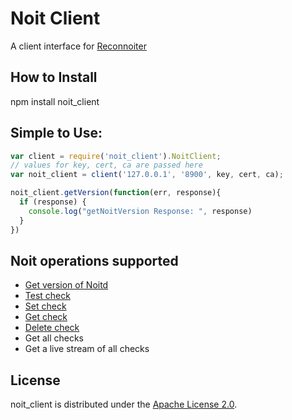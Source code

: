 # Noit Client

A client interface for [Reconnoiter](http://labs.omniti.com/labs/reconnoiter)


## How to Install

npm install noit_client

## Simple to Use:

```javascript
var client = require('noit_client').NoitClient;
// values for key, cert, ca are passed here
var noit_client = client('127.0.0.1', '8900', key, cert, ca);

noit_client.getVersion(function(err, response){
  if (response) {
  	console.log("getNoitVersion Response: ", response)
  }
})
```

## Noit operations supported
 * [Get version of Noitd](http://labs.omniti.com/labs/reconnoiter/ticket/115)
 * [Test check](http://labs.omniti.com/labs/reconnoiter/docs/config.noitd.modules.html#idp2749153219392)
 * [Set check](http://labs.omniti.com/labs/reconnoiter/docs/noitd.wire.protocol.html#idp2749155183824)
 * [Get check](http://labs.omniti.com/labs/reconnoiter/docs/noitd.wire.protocol.html#idp2749155193872)
 * [Delete check](http://labs.omniti.com/labs/reconnoiter/docs/noitd.wire.protocol.html#idp2749155178256)
 * Get all checks
 * Get a live stream of all checks

## License

noit_client is distributed under the [Apache License 2.0][apache].

[apache]: http://www.apache.org/licenses/LICENSE-2.0.html


